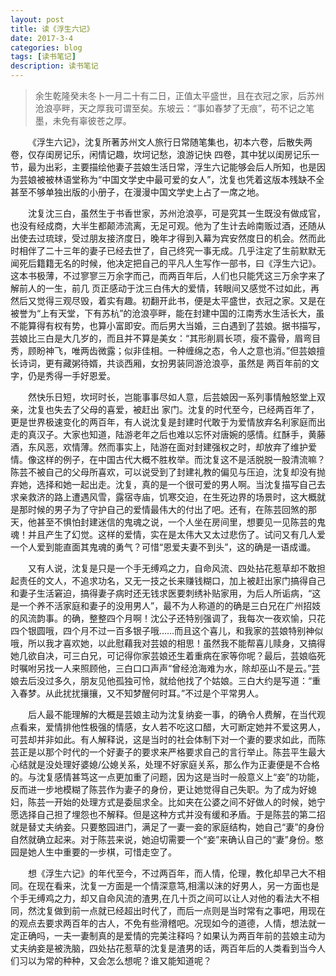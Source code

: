 ```yaml
---
layout: post
title: 读《浮生六记》   
date: 2017-3-4
categories: blog
tags: [读书笔记]
description: 读书笔记
---
```


> 余生乾隆癸未冬卜一月二十有二日，正值太平盛世，且在衣冠之家，后苏州沧浪亭畔，天之厚我可谓至矣。东坡云：“事如春梦了无痕”，苟不记之笔墨，未免有辜彼苍之厚。             

&emsp;&emsp;《浮生六记》，沈复所著苏州文人旅行日常随笔集也，初本六卷，后散失两卷，仅存闺房记乐，闲情记趣，坎坷记愁，浪游记快
四卷，其中犹以闺房记乐一节，最为出彩，主要描绘他妻子芸娘生活日常，浮生六记能够会后人所知，也是因为芸娘被被林语堂称为“中国文学史中最可爱的女人”，沈复也凭着这版本残缺不全甚至不够单独出版的小册子，在漫漫中国文学史上占了一席之地。

&emsp;&emsp;沈复沈三白，虽然生于书香世家，苏州沧浪亭，可是究其一生既没有做成官，也没有经成商，大半生都颠沛流离，无足可观。他为了生计去岭南贩过酒，还随从出使去过琉球，受过朋友接济度日，晚年才得到入幕为宾安然度日的机会。然而此时相伴了二十三年的妻子已经去世了，自己终究一事无成。几乎注定了生前默默无闻死后籍籍无名的时候，他决定把自己的平凡人生写作一部书，曰《浮生六记》。这本书极薄，不过寥寥三万余字而己，而两百年后，人们也只能凭这三万余字来了解前人的一生，前几
页正感动于沈三白伟大的爱情，转眼间又感觉不过如此，再然后又觉得三观尽毁，着实有趣。初翻开此书，便是太平盛世，衣冠之家。又是在被誉为“上有天堂，下有苏杭”的沧浪亭畔，能在封建中国的江南秀水生活长大，虽不能算得有权有势，也算小富即安。而后男大当婚，三白遇到了芸娘。据书描写，芸娘比三白是大几岁的，而且并不算是美女：“其形削肩长项，瘦不露骨，眉弯目秀，顾盼神飞，唯两齿微露；似非佳相。一种缠绵之态，令人之意也消。”但芸娘擅长诗词，更有藏粥待婿，共谈西厢，女扮男装同游沧浪亭，虽然是
两百年前的文字，仍是秀得一手好恩爱。           

&emsp;&emsp;然快乐日短，坎坷时长，岂能事事尽如人意，后芸娘因一系列事情触怒堂上双亲，沈复也失去了父母的喜爱，被赶出
家门。沈复的时代至今，已经两百年了，更是世界极速变化的两百年，有人说沈复是封建时代敢于为爱情放弃名利家庭而出走的真汉子。大家也知道，陆游老年之后也难以忘怀对唐婉的感情。红酥手，黄藤酒，东风恶，欢情薄。然而事实上，陆游在面对封建强权之时，却放弃了维护爱情。像这样的例子，在中国古代大概不胜枚举。而沈复这不是活脱脱一股清流嘛？陈芸不被自己的父母所喜欢，可以说受到了封建礼教的偏见与压迫，沈复却没有抛弃她，选择和她一起出走。沈复，真的是一个很可爱的男人啊。当沈复描写自己去求亲救济的路上遭遇风雪，露宿寺庙，饥寒交迫，在生死边界的场景时，这大概就是那时候的男子为了守护自己的爱情最伟大的付出了吧。还有，在陈芸回煞的那天，他甚至不惧怕封建迷信的鬼魂之说，一个人坐在房间里，想要见一见陈芸的鬼魂！并且产生了幻觉。这样的爱情，实在是太伟大又太过悲伤了。试问又有几人爱一个人爱到能直面其鬼魂的勇气？可惜“恩爱夫妻不到头”，这的确是一语成谶。

&emsp;&emsp;又有人说，沈复是只是一个手无缚鸡之力，自命风流、四处拈花惹草却不敢担起责任的文人，不追求功名，又无一技之长来赚钱糊口，加上被赶出家门搞得自己和妻子生活窘迫，搞得妻子病时还无钱求医要刺绣补贴家用，为后人所诟病，“这是一个养不活家庭和妻子的没用男人”，最不为人称道的的确是三白兄在广州招妓的风流韵事。的确，整整四个月啊！沈公子还特别强调了，我每次一夜欢愉，只花四个银圆哦，四个月不过一百多银子哦……而且这个喜儿，和我家的芸娘特别神似哦，所以我才喜欢她，以此慰藉我对芸娘的相思！虽然我不能帮喜儿赎身，又搞得她几欲自决，可三白兄，可记得你家芸娘还生着重病在家等你呢？最后，芸娘临死时嘱咐另找一人来照顾他，三白口口声声“曾经沧海难为水，除却巫山不是云。”芸娘去后没过多久，朋友见他孤独可怜，就给他找了个姑娘。三白大约是写道：“重入春梦。从此扰扰攘攘，又不知梦醒何时耳。”不过是个平常男人。

&emsp;&emsp;后人最不能理解的大概是芸娘主动为沈复纳妾一事，的确令人费解，在当代观点看来，爱情排他性极强的情感，女人若不吃这口醋，大可断定她并不爱这男人，可芸却并非如此。有人解释说，这是当时的社会体制下对一个妻的要求如此，而陈芸正是以那个时代的一个好妻子的要求来严格要求自己的言行举止。陈芸平生最大心结就是没处理好婆媳/公媳关系，处理不好家庭关系，那么作为正妻便是不合格的。与沈复感情甚笃这一点更加重了问题，因为这是当时一般意义上“妾”的功能，反而进一步地模糊了陈芸作为妻子的身份，更让她觉得自己失职。为了成为好媳妇，陈芸一开始的处理方式是委屈求全。比如夹在公婆之间不好做人的时候，她宁愿选择自己担了埋怨也不解释。但是这种方式并没有缓和矛盾。于是陈芸的第二招就是替丈夫纳妾。只要憨园进门，满足了一妻一妾的家庭结构，她自己“妻”的身份自然就确立起来。对于陈芸来说，她迫切需要一个“妾”来确认自己的“妻”身份。憨园是她人生中重要的一步棋，可惜走空了。        

&emsp;&emsp;想《浮生六记》的年代至今，不过两百年，而人情，伦理，教化却早己大不相同。在现在看来，沈复一方面是一个情深意笃,相濡以沫的好男人，另一方面也是个手无缚鸡之力，却又自命风流的渣男,在几十页之间可以让人对他的看法大不相同，然沈复做到前一点就已经超出时代了，而后一点则是当时常有之事吧，用现在的观点去要求两百年的古人，不免有些滑稽吧。况现如今的道德，人情，想法就一定正确吗，一夫一妻制真的是爱情的完美注释吗？如果认为两百年前的芸娘主动为丈夫纳妾是被洗脑，四处拈花惹草的沈复是渣男的话，两百年后的人类看到当今人们习以为常的种种，又会怎么想呢？谁又能知道呢？


